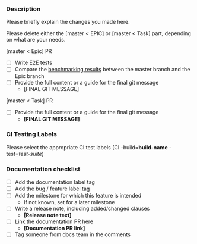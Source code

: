### Description

Please briefly explain the changes you made here.


Please delete either the [master < EPIC] or [master < Task] part, depending on what are your needs.

[master < Epic] PR
- [ ] Write E2E tests
- [ ] Compare the [benchmarking results](https://bench-graph.memgraph.com/) between the master branch and the Epic branch
- [ ] Provide the full content or a guide for the final git message
    - [FINAL GIT MESSAGE]

[master < Task] PR
- [ ] Provide the full content or a guide for the final git message
    - **[FINAL GIT MESSAGE]**


### CI Testing Labels
Please select the appropriate CI test labels (CI -build=**build-name** -test=_test-suite_)


### Documentation checklist
- [ ] Add the documentation label tag
- [ ] Add the bug / feature label tag
- [ ] Add the milestone for which this feature is intended
    - If not known, set for a later milestone
- [ ] Write a release note, including added/changed clauses
    - **[Release note text]**
- [ ] Link the documentation PR here
    - **[Documentation PR link]**
- [ ] Tag someone from docs team in the comments
